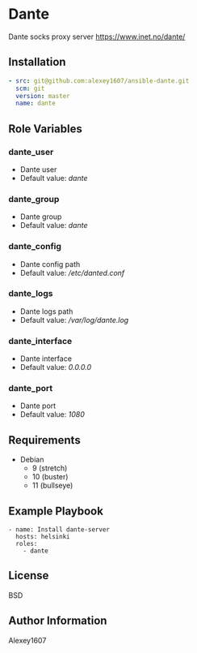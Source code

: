 Dante
=========

Dante socks proxy server https://www.inet.no/dante/

Installation
--------------

```yaml
- src: git@github.com:alexey1607/ansible-dante.git
  scm: git
  version: master
  name: dante
```

Role Variables
--------------
### dante_user
- Dante user
- Default value: *dante*

### dante_group
- Dante group
- Default value: *dante*

### dante_config
- Dante config path
- Default value: */etc/danted.conf*

### dante_logs
- Dante logs path
- Default value: */var/log/dante.log*

### dante_interface
- Dante interface
- Default value: *0.0.0.0*

### dante_port
- Dante port
- Default value: *1080*

Requirements
------------
* Debian
  - 9 (stretch)
  - 10 (buster)
  - 11 (bullseye)

Example Playbook
----------------
```
- name: Install dante-server
  hosts: helsinki
  roles:
    - dante
```

License
-------

BSD

Author Information
------------------

Alexey1607
